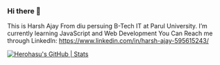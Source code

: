 ### Hi there 👋
This is Harsh Ajay From diu persuing B-Tech IT  at Parul University.
I’m currently learning JavaScript and Web Development 
You Can Reach me through LinkedIn: https://www.linkedin.com/in/harsh-ajay-595615243/


<!--
**Herohasu/Herohasu** is a ✨ _special_ ✨ repository because its `README.md` (this file) appears on your GitHub profile.

Here are some ideas to get you started:

- 🔭 I’m currently working on ...
- 🌱 I’m currently learning ...
- 👯 I’m looking to collaborate on ...
- 🤔 I’m looking for help with ...
- 💬 Ask me about ...
- 📫 How to reach me: ...
- 😄 Pronouns: ...
- ⚡ Fun fact: ...
-->
[![Herohasu's GitHub | Stats](https://stats.quine.sh/Herohasu/github?theme=dark)](https://quine.sh?utm_source=widgets&utm_campaign=Herohasu)
